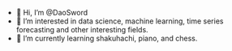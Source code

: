 - 👋 Hi, I’m @DaoSword
- 👀 I’m interested in data science, machine learning, time series forecasting and other interesting fields.
- 🌱 I’m currently learning shakuhachi, piano, and chess.

<!---
DaoSword/DaoSword is a ✨ special ✨ repository because its `README.md` (this file) appears on your GitHub profile.
You can click the Preview link to take a look at your changes.
--->
